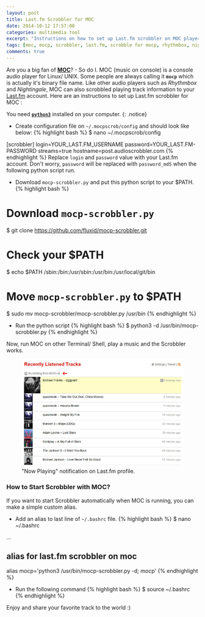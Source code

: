```yaml
---
layout: post
title: Last.fm Scrobbler for MOC
date: 2014-10-12 17:57:00
categories: multimedia tool
excerpt: "Instructions on how to set up Last.fm scrobbler on MOC player."
tags: [moc, mocp, scrobbler, last.fm, scrobble for mocp, rhythmbox, nightingale, python3]
comments: true
---
```


Are you a big fan of **[MOC](http://moc.daper.net/)**? - So do I. MOC (music on console) is a console audio player for Linux/ UNIX. Some people are always calling it **`mocp`** which is actually it's binary file name. Like other audio players such as *Rhythmbox* and *Nightingale*, MOC can also scrobbled playing track information to your [Last.fm](http://www.last.fm/) account. Here are an instructions to set up Last.fm scrobbler for MOC :

You need **[`python3`](https://www.python.org/downloads/)** installed on your computer.
{: .notice}

* Create configuration file on `~/.mocpscrob/config` and should look like below:
{% highlight bash %}
$ nano ~/.mocpscrob/config 

[scrobbler]
login=YOUR_LAST.FM_USERNAME
password=YOUR_LAST.FM-PASSWORD
streams=true
hostname=post.audioscrobbler.com
{% endhighlight %}
Replace `login` and `password` value with your Last.fm account. Don't worry, `password` will be replaced with `password_md5` when the following python script run.

* Download `mocp-scrobbler.py` and put this python script to your $PATH.
{% highlight bash %}
# Download `mocp-scrobbler.py`
$ git clone https://github.com/fluxid/mocp-scrobbler.git

# Check your $PATH
$ echo $PATH
/sbin:/bin:/usr/sbin:/usr/bin:/usr/local/git/bin

# Move `mocp-scrobbler.py` to $PATH 
$ sudo mv mocp-scrobbler/mocp-scrobbler.py /usr/bin
{% endhighlight %}

* Run the python script
{% highlight bash %}
$ python3 -d /usr/bin/mocp-scrobbler.py
{% endhighlight %}

Now, run MOC on other Terminal/ Shell, play a music and the Scrobbler works.

<figure>
	<a href="http://www.last.fm/user/rilutham"><img src="/images/posts/mocp-scrobbler.jpg" alt="mocp scrobbler"></a>
	<figcaption>"Now Playing" notification on Last.fm profile.</figcaption>
</figure>

### How to Start Scrobbler with MOC?
If you want to start Scrobbler automatically when MOC is running, you can make a simple custom alias.

* Add an alias to last line of `~/.bashrc` file.
{% highlight bash %}
$ nano ~/.bashrc

...
## alias for last.fm scrobbler on moc
alias mocp='python3 /usr/bin/mocp-scrobbler.py -d; mocp'
{% endhighlight %}

* Run the following command
{% highlight bash %}
$ source ~/.bashrc
{% endhighlight %}

Enjoy and share your favorite track to the world :)